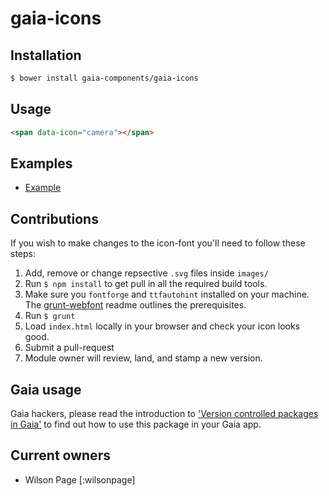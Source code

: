 # gaia-icons

## Installation

```bash
$ bower install gaia-components/gaia-icons
```

## Usage

```html
<span data-icon="camera"></span>
```

## Examples

- [Example](http://gaia-components.github.io/gaia-icons/)

## Contributions

If you wish to make changes to the icon-font you'll need to follow these steps:

1. Add, remove or change repsective `.svg` files inside `images/`
2. Run `$ npm install` to get pull in all the required build tools.
3. Make sure you `fontforge` and `ttfautohint` installed on your machine. The [grunt-webfont](https://github.com/sapegin/grunt-webfont#installation) readme outlines the prerequisites.
4. Run `$ grunt`
5. Load `index.html` locally in your browser and check your icon looks good.
6. Submit a pull-request
7. Module owner will review, land, and stamp a new version.

## Gaia usage

Gaia hackers, please read the introduction to ['Version controlled packages in Gaia'](https://gist.github.com/wilsonpage/3d7f636a78db66f8f1d7) to find out how to use this package in your Gaia app.

## Current owners

- Wilson Page [:wilsonpage]
